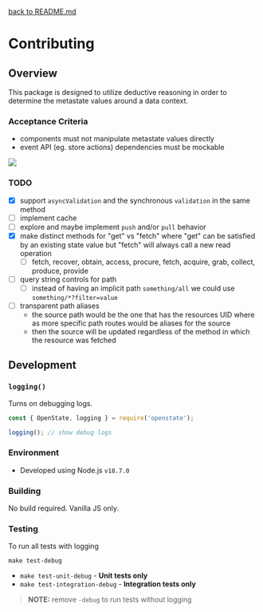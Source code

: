 [back to README.md](README.md)

# Contributing

## Overview
This package is designed to utilize deductive reasoning in order to determine the metastate values
around a data context.

### Acceptance Criteria

- components must not manipulate metastate values directly
- event API (eg. store actions) dependencies must be mockable

![](https://drive.google.com/a/webheroes.ca/thumbnail?id=1xPu9glzvil2pGYR8QwJKG9V8I9OAulRn&sz=w1000)

### TODO

- [x] support `asyncValidation` and the synchronous `validation` in the same method
- [ ] implement cache
- [ ] explore and maybe implement `push` and/or `pull` behavior
- [x] make distinct methods for "get" vs "fetch" where "get" can be satisfied by an existing state value
  but "fetch" will always call a new read operation
  - [ ] fetch, recover, obtain, access, procure, fetch, acquire, grab, collect, produce, provide
- [ ] query string controls for path
  - [ ] instead of having an implicit path `something/all` we could use `something/*?filter=value`
- [ ] transparent path aliases
  - the source path would be the one that has the resources UID where as more specific path routes
    would be aliases for the source
  - then the source will be updated regardless of the method in which the resource was fetched


## Development

### `logging()`
Turns on debugging logs.

```javascript
const { OpenState, logging } = require('openstate');

logging(); // show debug logs
```

### Environment

- Developed using Node.js `v18.7.0`

### Building
No build required.  Vanilla JS only.

### Testing

To run all tests with logging
```
make test-debug
```

- `make test-unit-debug` - **Unit tests only**
- `make test-integration-debug` - **Integration tests only**

> **NOTE:** remove `-debug` to run tests without logging

